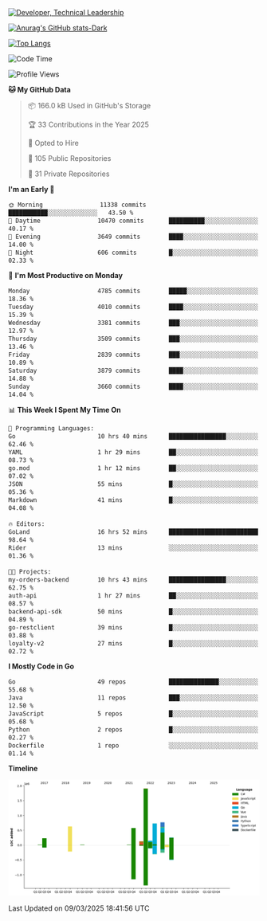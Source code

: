 <div>
  <a href="https://www.linkedin.com/in/arielpineiro/" target="_blank" rel="nofollow noopener noreferrer">
    <img src="https://img.shields.io/badge/-LinkedIn-%230077B5?style=for-the-badge&logo=linkedin&logoColor=white" alt="Developer, Technical Leadership" title="Ariel Piñeiro">
  </a>
</div>

[![Anurag's GitHub stats-Dark](https://github-readme-stats.vercel.app/api?username=arielsrv&show_icons=true&theme=dark#gh-dark-mode-only)](https://github.com/anuraghazra/github-readme-stats#gh-dark-mode-only)

[![Top Langs](https://github-readme-stats.vercel.app/api/top-langs/?username=arielsrv&layout=compact&langs_count=10&theme=dark#gh-dark-mode-only)](https://github.com/anuraghazra/github-readme-stats&theme=dark#gh-dark-mode-only)

<!--START_SECTION:waka-->
![Code Time](http://img.shields.io/badge/Code%20Time-1%2C150%20hrs%2031%20mins-blue)

![Profile Views](http://img.shields.io/badge/Profile%20Views-0-blue)

**🐱 My GitHub Data** 

> 📦 166.0 kB Used in GitHub's Storage 
 > 
> 🏆 33 Contributions in the Year 2025
 > 
> 💼 Opted to Hire
 > 
> 📜 105 Public Repositories 
 > 
> 🔑 31 Private Repositories 
 > 
**I'm an Early 🐤** 

```text
🌞 Morning                11338 commits       ███████████░░░░░░░░░░░░░░   43.50 % 
🌆 Daytime                10470 commits       ██████████░░░░░░░░░░░░░░░   40.17 % 
🌃 Evening                3649 commits        ████░░░░░░░░░░░░░░░░░░░░░   14.00 % 
🌙 Night                  606 commits         █░░░░░░░░░░░░░░░░░░░░░░░░   02.33 % 
```
📅 **I'm Most Productive on Monday** 

```text
Monday                   4785 commits        █████░░░░░░░░░░░░░░░░░░░░   18.36 % 
Tuesday                  4010 commits        ████░░░░░░░░░░░░░░░░░░░░░   15.39 % 
Wednesday                3381 commits        ███░░░░░░░░░░░░░░░░░░░░░░   12.97 % 
Thursday                 3509 commits        ███░░░░░░░░░░░░░░░░░░░░░░   13.46 % 
Friday                   2839 commits        ███░░░░░░░░░░░░░░░░░░░░░░   10.89 % 
Saturday                 3879 commits        ████░░░░░░░░░░░░░░░░░░░░░   14.88 % 
Sunday                   3660 commits        ████░░░░░░░░░░░░░░░░░░░░░   14.04 % 
```


📊 **This Week I Spent My Time On** 

```text
💬 Programming Languages: 
Go                       10 hrs 40 mins      ████████████████░░░░░░░░░   62.46 % 
YAML                     1 hr 29 mins        ██░░░░░░░░░░░░░░░░░░░░░░░   08.73 % 
go.mod                   1 hr 12 mins        ██░░░░░░░░░░░░░░░░░░░░░░░   07.02 % 
JSON                     55 mins             █░░░░░░░░░░░░░░░░░░░░░░░░   05.36 % 
Markdown                 41 mins             █░░░░░░░░░░░░░░░░░░░░░░░░   04.08 % 

🔥 Editors: 
GoLand                   16 hrs 52 mins      █████████████████████████   98.64 % 
Rider                    13 mins             ░░░░░░░░░░░░░░░░░░░░░░░░░   01.36 % 

🐱‍💻 Projects: 
my-orders-backend        10 hrs 43 mins      ████████████████░░░░░░░░░   62.75 % 
auth-api                 1 hr 27 mins        ██░░░░░░░░░░░░░░░░░░░░░░░   08.57 % 
backend-api-sdk          50 mins             █░░░░░░░░░░░░░░░░░░░░░░░░   04.89 % 
go-restclient            39 mins             █░░░░░░░░░░░░░░░░░░░░░░░░   03.88 % 
loyalty-v2               27 mins             █░░░░░░░░░░░░░░░░░░░░░░░░   02.72 % 
```

**I Mostly Code in Go** 

```text
Go                       49 repos            ██████████████░░░░░░░░░░░   55.68 % 
Java                     11 repos            ███░░░░░░░░░░░░░░░░░░░░░░   12.50 % 
JavaScript               5 repos             █░░░░░░░░░░░░░░░░░░░░░░░░   05.68 % 
Python                   2 repos             █░░░░░░░░░░░░░░░░░░░░░░░░   02.27 % 
Dockerfile               1 repo              ░░░░░░░░░░░░░░░░░░░░░░░░░   01.14 % 
```



**Timeline**

![Lines of Code chart](https://raw.githubusercontent.com/arielsrv/arielsrv/main/assets/bar_graph.png)


 Last Updated on 09/03/2025 18:41:56 UTC
<!--END_SECTION:waka-->
